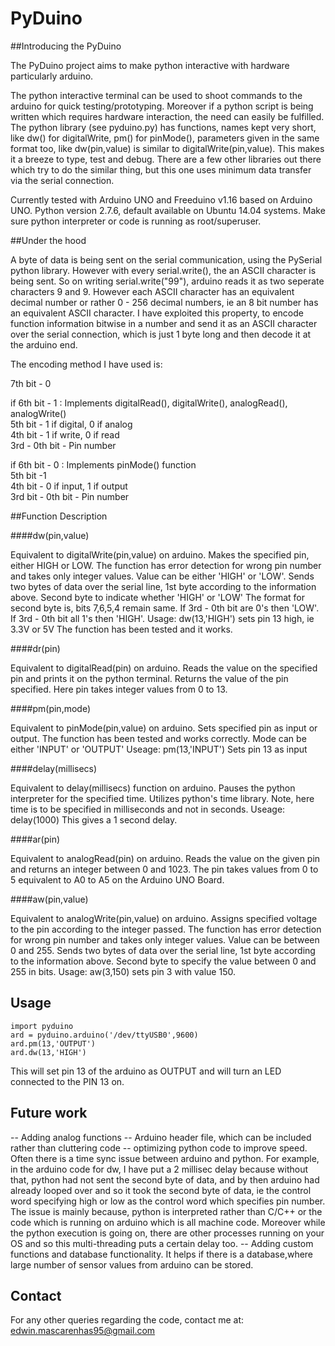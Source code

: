 # PyDuino

##Introducing the PyDuino

The PyDuino project aims to make python interactive with hardware particularly arduino. 

The python interactive terminal can be used to shoot commands to the arduino for quick testing/prototyping. Moreover if a python script is being written which requires hardware interaction, the need can easily be fulfilled. The python library (see pyduino.py) has functions, names kept very short, like dw() for digitalWrite, pm() for pinMode(), parameters given in the same format too, like dw(pin,value) is similar to digitalWrite(pin,value). This makes it a breeze to type, test and debug. There are a few other libraries out there which try to do the similar thing, but this one uses minimum data transfer via the serial connection. 

Currently tested with Arduino UNO and Freeduino v1.16 based on Arduino UNO. Python version 2.7.6, default available on Ubuntu 14.04 systems. Make sure python interpreter or code is running as root/superuser.

##Under the hood

A byte of data is being sent on the serial communication, using the PySerial python library. However with every serial.write(), the an ASCII character is being sent. So on writing serial.write("99"), arduino reads it as two seperate characters 9 and 9. However each ASCII character has an equivalent decimal number or rather 0 - 256 decimal numbers, ie an 8 bit number has an equivalent ASCII character. I have exploited this property, to encode function information bitwise in a number and send it as an ASCII character over the serial connection, which is just 1 byte long and then decode it at the arduino end.

The encoding method I have used is:

7th bit - 0 

if 6th bit - 1 : Implements digitalRead(), digitalWrite(), analogRead(), analogWrite()				       
5th bit - 1 if digital, 0 if analog                                                                                    
4th bit - 1 if write, 0 if read                                                                                        
3rd - 0th bit - Pin number                                                                                             

if 6th bit - 0 : Implements pinMode() function                                                                        
5th bit -1                                             								
4th bit - 0 if input, 1 if output 										
3rd bit - 0th bit - Pin number											

##Function Description

####dw(pin,value)
	
Equivalent to digitalWrite(pin,value) on arduino. Makes the specified pin, either HIGH or LOW. The function has error detection for wrong pin number and takes only integer values. Value can be either 'HIGH' or 'LOW'. Sends two bytes of data over the serial line, 1st byte according to the information above. Second byte to indicate whether 'HIGH' or 'LOW'
The format for second byte is, bits 7,6,5,4 remain same. If 3rd - 0th bit are 0's then 'LOW'. If 3rd - 0th bit all 1's then 'HIGH'.
Usage: 
dw(13,'HIGH')
sets pin 13 high, ie 3.3V or 5V 
The function has been tested and it works.

####dr(pin)

Equivalent to digitalRead(pin) on arduino. Reads the value on the specified pin and prints it on the python terminal. Returns the value of the pin specified. Here pin takes integer values from 0 to 13.

####pm(pin,mode)

Equivalent to pinMode(pin,value) on arduino. Sets specified pin as input or output. The function has been tested and works correctly. Mode can be either 'INPUT' or 'OUTPUT'
Useage:
pm(13,'INPUT')
Sets pin 13 as input

####delay(millisecs)

Equivalent to delay(millisecs) function on arduino. Pauses the python interpreter for the specified time. Utilizes python's time library. Note, here time is to be specified in milliseconds and not in seconds.
Useage:
delay(1000)
This gives a 1 second delay.

####ar(pin)

Equivalent to analogRead(pin) on arduino. Reads the value on the given pin and returns an integer between 0 and 1023. The pin takes values from 0 to 5 equivalent to A0 to A5 on the Arduino UNO Board.

####aw(pin,value)
	
Equivalent to analogWrite(pin,value) on arduino. Assigns specified voltage to the pin according to the integer passed. The function has error detection for wrong pin number and takes only integer values. Value can be between 0 and 255. Sends two bytes of data over the serial line, 1st byte according to the information above. Second byte to specify the value between 0 and 255 in bits.
Usage: 
aw(3,150)
sets pin 3 with value 150. 

## Usage

<code>import pyduino </code>                                                                                                 
<code>ard = pyduino.arduino('/dev/ttyUSB0',9600)  </code>                                                                           
<code>ard.pm(13,'OUTPUT')   </code>                                                                                                 
<code>ard.dw(13,'HIGH') </code>

This will set pin 13 of the arduino as OUTPUT and will turn an LED connected to the PIN 13 on.


## Future work

-- Adding analog functions
-- Arduino header file, which can be included rather than cluttering code
-- optimizing python code to improve speed. Often there is a time sync issue between arduino and python. For example, in the arduino code for dw, I have put a 2 millisec delay because without that, python had not sent the second byte of data, and by then arduino had already looped over and so it took the second byte of data, ie the control word specifying high or low as the control word which specifies pin number. The issue is mainly because, python is interpreted rather than C/C++ or the code which is running on arduino which is all machine code. Moreover while the python execution is going on, there are other processes running on your OS and so this multi-threading puts a certain delay too.
-- Adding custom functions and database functionality. It helps if there is a database,where large number of sensor values from arduino can be stored. 

## Contact

For any other queries regarding the code, contact me at: edwin.mascarenhas95@gmail.com
